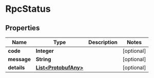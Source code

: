 

# RpcStatus


## Properties

Name | Type | Description | Notes
------------ | ------------- | ------------- | -------------
**code** | **Integer** |  |  [optional]
**message** | **String** |  |  [optional]
**details** | [**List&lt;ProtobufAny&gt;**](ProtobufAny.md) |  |  [optional]



